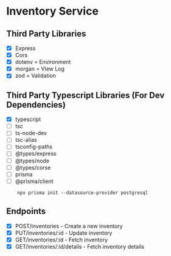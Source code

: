 # Inventory Service

## Third Party Libraries

- [x] Express
- [x] Cors
- [x] dotenv = Environment
- [x] morgan = View Log
- [x] zod = Validation

## Third Party Typescript Libraries (For Dev Dependencies)

- [x] typescript
- [ ] tsc
- [ ] ts-node-dev
- [ ] tsc-alias
- [ ] tsconfig-paths
- [ ] @types/express
- [ ] @types/node
- [ ] @types/corse
- [ ] prisma
- [ ] @prisma/client

```Run this Command
    npx prisma init --datasource-provider postgresql
```

## Endpoints

- [x] POST/inventories - Create a new inventory
- [x] PUT/inventories/:id - Update inventory
- [x] GET/inventories/:id - Fetch inventory
- [x] GET/inventories/:id/details - Fetch inventory details
